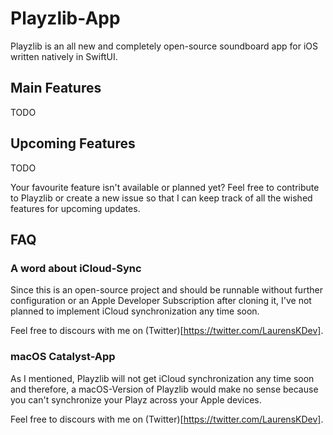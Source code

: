 # Playzlib-App
Playzlib is an all new and completely open-source soundboard app for iOS written natively in SwiftUI.

## Main Features
TODO

## Upcoming Features
TODO

Your favourite feature isn't available or planned yet?
Feel free to contribute to Playzlib or create a new issue so that I can keep track of all the wished features for upcoming updates.

## FAQ

### A word about iCloud-Sync
Since this is an open-source project and should be runnable without further configuration or an Apple Developer Subscription after cloning it, I've not planned to implement iCloud synchronization any time soon.

Feel free to discours with me on (Twitter)[https://twitter.com/LaurensKDev].

### macOS Catalyst-App
As I mentioned, Playzlib will not get iCloud synchronization any time soon and therefore, a macOS-Version of Playzlib would make no sense because you can't synchronize your Playz across your Apple devices.

Feel free to discours with me on (Twitter)[https://twitter.com/LaurensKDev].

